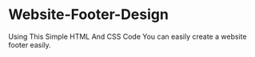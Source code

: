 # Website-Footer-Design
  Using This Simple HTML And CSS Code You can easily create a website footer easily.
